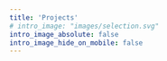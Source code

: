 ```yaml
---
title: 'Projects'
# intro_image: "images/selection.svg"
intro_image_absolute: false
intro_image_hide_on_mobile: false
---
```


<!-- # What?

Onboard Open Source community spirit to enterprises.

# Why?
Standart resume based, human prone hiring does not work. There is a need for predictable & accountable fair approach.

# How?

- get senior level mentorships 
- share ideas | projects (anything related to tech) 
- get the 1st customers & most importantly valuable feedbacks 
- build & present skills 
- build a team -->






